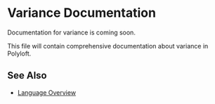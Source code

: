 # Variance Documentation

Documentation for variance is coming soon.

This file will contain comprehensive documentation about variance in Polyloft.

## See Also

- [Language Overview](../language/overview.md)

